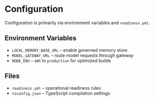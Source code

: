 # Configuration

Configuration is primarily via environment variables and `readiness.yml`.

## Environment Variables
- `LOCAL_MEMORY_BASE_URL` – enable governed memory store
- `MODEL_GATEWAY_URL` – route model requests through gateway
- `NODE_ENV` – set to `production` for optimized builds

## Files
- `readiness.yml` – operational readiness rules
- `tsconfig.json` – TypeScript compilation settings
